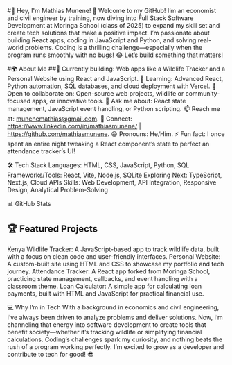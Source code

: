 #👋 Hey, I'm Mathias Munene! 🚀
  Welcome to my GitHub! I’m an economist and civil engineer by training, now         diving into Full Stack Software Development at Moringa School (class of 2025) to   expand my skill set and create tech solutions that make a positive impact. I’m     passionate about building React apps, coding in JavaScript and Python, and         solving real-world problems. Coding is a thrilling challenge—especially when the   program runs smoothly with no bugs! 😂 Let’s build something that matters!

#🌍 About Me
##🔭 Currently building: Web apps like a Wildlife Tracker and a Personal Website     using React and JavaScript.
🌱 Learning: Advanced React, Python automation, SQL databases, and cloud deployment with Vercel.
👯 Open to collaborate on: Open-source web projects, wildlife or community-focused apps, or innovative tools.
💬 Ask me about: React state management, JavaScript event handling, or Python scripting.
📫 Reach me at: munenemathias@gmail.com.
🔗 Connect: https://www.linkedin.com/in/mathiasmunene/ | https://github.com/mathiasmunene.
😄 Pronouns: He/Him.
⚡ Fun fact: I once spent an entire night tweaking a React component’s state to perfect an attendance tracker’s UI!

🛠️ Tech Stack
Languages: HTML, CSS, JavaScript, Python, SQL
Frameworks/Tools: React, Vite, Node.js, SQLite
Exploring Next: TypeScript, Next.js, Cloud APIs
Skills: Web Development, API Integration, Responsive Design, Analytical Problem-Solving

📊 GitHub Stats

## 🏆 Featured Projects
Kenya Wildlife Tracker: A JavaScript-based app to track wildlife data, built with a focus on clean code and user-friendly interfaces.
Personal Website: A custom-built site using HTML and CSS to showcase my portfolio and tech journey.
Attendance Tracker: A React app forked from Moringa School, practicing state management, callbacks, and event handling with a classroom theme.
Loan Calculator: A simple app for calculating loan payments, built with HTML and JavaScript for practical financial use.

💻 Why I’m in Tech
With a background in economics and civil engineering, I’ve always been driven to analyze problems and deliver solutions. Now, I’m channeling that energy into software development to create tools that benefit society—whether it’s tracking wildlife or simplifying financial calculations. Coding’s challenges spark my curiosity, and nothing beats the rush of a program working perfectly. I’m excited to grow as a developer and contribute to tech for good! 😎
